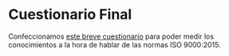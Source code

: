 # Cuestionario Final

Confeccionamos [este breve cuestionario](https://docs.google.com/forms/d/e/1FAIpQLSdg_Hb3pUQ8_ocuxSt4EuVw2THbIo9joRFqY3HT8r_AmuEKRQ/viewform?usp=sf_link) para poder medir los conocimientos a la hora de hablar de las normas ISO 9000:2015.